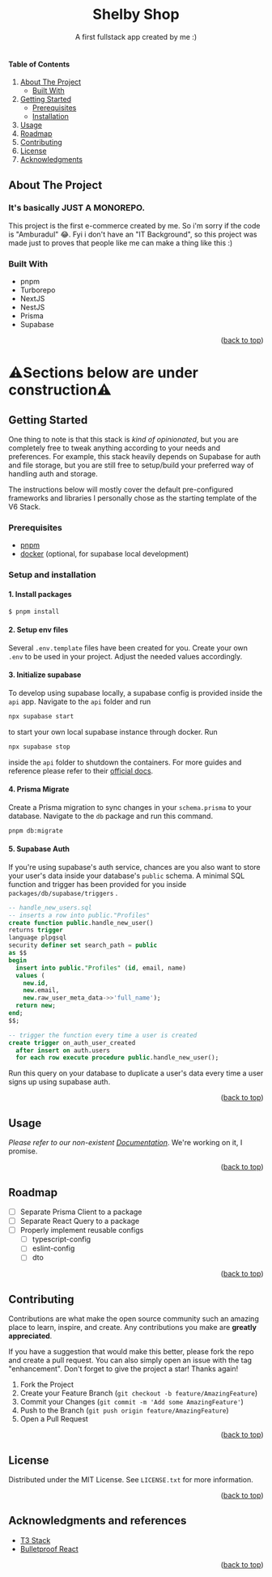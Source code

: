 <!-- Improved compatibility of back to top link: See: https://github.com/othneildrew/Best-README-Template/pull/73 -->

<a name="readme-top"></a>

<!-- PROJECT LOGO -->
<br />
<div align="center">
  <!-- <a href="https://github.com/entry-point-community/v6-app">
    <img src="images/logo.png" alt="Logo" width="80" height="80">
  </a> -->

<h1 align="center">Shelby Shop</h1>

  <p align="center">
    A first fullstack app created by me :)
    <br />
    <br />
  </p>
</div>

<!-- TABLE OF CONTENTS -->
<h4>Table of Contents</h4>
<ol>
  <li>
    <a href="#about-the-project">About The Project</a>
    <ul>
      <li><a href="#built-with">Built With</a></li>
    </ul>
  </li>
  <li>
    <a href="#getting-started">Getting Started</a>
    <ul>
      <li><a href="#prerequisites">Prerequisites</a></li>
      <li><a href="#installation">Installation</a></li>
    </ul>
  </li>
  <li><a href="#usage">Usage</a></li>
  <li><a href="#roadmap">Roadmap</a></li>
  <li><a href="#contributing">Contributing</a></li>
  <li><a href="#license">License</a></li>
  <li><a href="#acknowledgments">Acknowledgments</a></li>
</ol>

<!-- ABOUT THE PROJECT -->

## About The Project

### It's basically JUST A MONOREPO.

This project is the first e-commerce created by me. So i'm sorry if the code is "Amburadul" 😂.
Fyi i don't have an "IT Background", so this project was made just to proves that people like me can make a thing like this :)

### Built With

- pnpm
- Turborepo
- NextJS
- NestJS
- Prisma
- Supabase

<p align="right">(<a href="#readme-top">back to top</a>)</p>

# ⚠️Sections below are under construction⚠️

<!-- GETTING STARTED -->

## Getting Started

One thing to note is that this stack is _kind of opinionated_, but you are completely free to tweak anything according to your needs and preferences. For example, this stack heavily depends on Supabase for auth and file storage, but you are still free to setup/build your preferred way of handling auth and storage.

The instructions below will mostly cover the default pre-configured frameworks and libraries I personally chose as the starting template of the V6 Stack.

### Prerequisites

- [pnpm](https://pnpm.io/installation)
- [docker](https://www.docker.com/) (optional, for supabase local development)

### Setup and installation

#### 1. Install packages

```sh
$ pnpm install
```

#### 2. Setup env files

Several `.env.template` files have been created for you. Create your own `.env` to be used in your project. Adjust the needed values accordingly.

#### 3. Initialize supabase

To develop using supabase locally, a supabase config is provided inside the `api` app. Navigate to the `api` folder and run

```sh
npx supabase start
```

to start your own local supabase instance through docker. Run

```sh
npx supabase stop
```

inside the `api` folder to shutdown the containers. For more guides and reference please refer to their [official docs](https://supabase.com/docs/guides/cli/local-development).

#### 4. Prisma Migrate

Create a Prisma migration to sync changes in your `schema.prisma` to your database. Navigate to the `db` package and run this command.

```sh
pnpm db:migrate
```

#### 5. Supabase Auth

If you're using supabase's auth service, chances are you also want to store your user's data inside your database's `public` schema. A minimal SQL function and trigger has been provided for you inside `packages/db/supabase/triggers` .

```sql
-- handle_new_users.sql
-- inserts a row into public."Profiles"
create function public.handle_new_user()
returns trigger
language plpgsql
security definer set search_path = public
as $$
begin
  insert into public."Profiles" (id, email, name)
  values (
    new.id,
    new.email,
    new.raw_user_meta_data->>'full_name');
  return new;
end;
$$;

-- trigger the function every time a user is created
create trigger on_auth_user_created
  after insert on auth.users
  for each row execute procedure public.handle_new_user();

```

Run this query on your database to duplicate a user's data every time a user signs up using supabase auth.

<p align="right">(<a href="#readme-top">back to top</a>)</p>

<!-- USAGE EXAMPLES -->

## Usage

_Please refer to our non-existent [Documentation](https://example.com)_. We're working on it, I promise.

<p align="right">(<a href="#readme-top">back to top</a>)</p>

<!-- ROADMAP -->

## Roadmap

- [ ] Separate Prisma Client to a package
- [ ] Separate React Query to a package
- [ ] Properly implement reusable configs
  - [ ] typescript-config
  - [ ] eslint-config
  - [ ] dto

<p align="right">(<a href="#readme-top">back to top</a>)</p>

<!-- CONTRIBUTING -->

## Contributing

Contributions are what make the open source community such an amazing place to learn, inspire, and create. Any contributions you make are **greatly appreciated**.

If you have a suggestion that would make this better, please fork the repo and create a pull request. You can also simply open an issue with the tag "enhancement".
Don't forget to give the project a star! Thanks again!

1. Fork the Project
2. Create your Feature Branch (`git checkout -b feature/AmazingFeature`)
3. Commit your Changes (`git commit -m 'Add some AmazingFeature'`)
4. Push to the Branch (`git push origin feature/AmazingFeature`)
5. Open a Pull Request

<p align="right">(<a href="#readme-top">back to top</a>)</p>

<!-- LICENSE -->

## License

Distributed under the MIT License. See `LICENSE.txt` for more information.

<p align="right">(<a href="#readme-top">back to top</a>)</p>

<!-- ACKNOWLEDGMENTS -->

## Acknowledgments and references

- [T3 Stack](https://github.com/t3-oss/create-t3-app)
- [Bulletproof React](https://github.com/alan2207/bulletproof-react)

<p align="right">(<a href="#readme-top">back to top</a>)</p>
